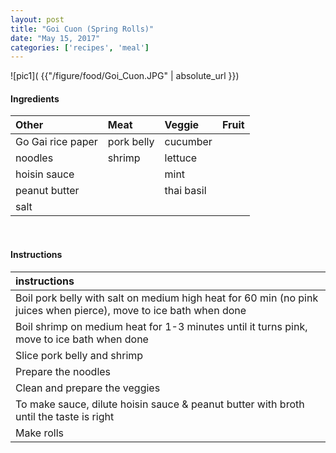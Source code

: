 ```yaml
---
layout: post
title: "Goi Cuon (Spring Rolls)"
date: "May 15, 2017"
categories: ['recipes', 'meal']
---
```




![pic1]( {{"/figure/food/Goi_Cuon.JPG" | absolute_url }})




#### Ingredients

<table class = "presenttab">
 <thead>
  <tr>
   <th style="text-align:left;"> Other </th>
   <th style="text-align:left;"> Meat </th>
   <th style="text-align:left;"> Veggie </th>
   <th style="text-align:left;"> Fruit </th>
  </tr>
 </thead>
<tbody>
  <tr>
   <td style="text-align:left;"> Go Gai rice paper </td>
   <td style="text-align:left;"> pork belly </td>
   <td style="text-align:left;"> cucumber </td>
   <td style="text-align:left;">  </td>
  </tr>
  <tr>
   <td style="text-align:left;"> noodles </td>
   <td style="text-align:left;"> shrimp </td>
   <td style="text-align:left;"> lettuce </td>
   <td style="text-align:left;">  </td>
  </tr>
  <tr>
   <td style="text-align:left;"> hoisin sauce </td>
   <td style="text-align:left;">  </td>
   <td style="text-align:left;"> mint </td>
   <td style="text-align:left;">  </td>
  </tr>
  <tr>
   <td style="text-align:left;"> peanut butter </td>
   <td style="text-align:left;">  </td>
   <td style="text-align:left;"> thai basil </td>
   <td style="text-align:left;">  </td>
  </tr>
  <tr>
   <td style="text-align:left;"> salt </td>
   <td style="text-align:left;">  </td>
   <td style="text-align:left;">  </td>
   <td style="text-align:left;">  </td>
  </tr>
</tbody>
</table>

<br>

#### Instructions

<table class = "presenttabnoh">
 <thead>
  <tr>
   <th style="text-align:left;"> instructions </th>
  </tr>
 </thead>
<tbody>
  <tr>
   <td style="text-align:left;"> Boil pork belly with salt on medium high heat for 60 min (no pink juices when pierce), move to ice bath when done </td>
  </tr>
  <tr>
   <td style="text-align:left;"> Boil shrimp on medium heat for 1-3 minutes until it turns pink, move to ice bath when done </td>
  </tr>
  <tr>
   <td style="text-align:left;"> Slice pork belly and shrimp </td>
  </tr>
  <tr>
   <td style="text-align:left;"> Prepare the noodles </td>
  </tr>
  <tr>
   <td style="text-align:left;"> Clean and prepare the veggies </td>
  </tr>
  <tr>
   <td style="text-align:left;"> To make sauce, dilute hoisin sauce &amp; peanut butter with broth until the taste is right </td>
  </tr>
  <tr>
   <td style="text-align:left;"> Make rolls </td>
  </tr>
</tbody>
</table>

